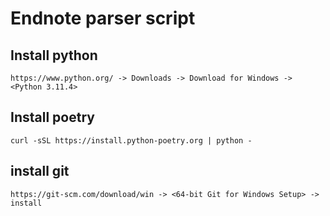 # Endnote parser script

## Install python
    
    https://www.python.org/ -> Downloads -> Download for Windows -> <Python 3.11.4>

## Install poetry
    
    curl -sSL https://install.python-poetry.org | python -

## install git
   
    https://git-scm.com/download/win -> <64-bit Git for Windows Setup> -> install
